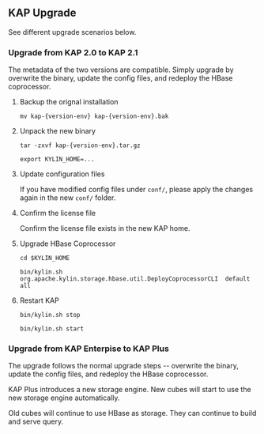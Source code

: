 ## KAP Upgrade

See different upgrade scenarios below.



### Upgrade from KAP 2.0 to KAP 2.1

The metadata of the two versions are compatible. Simply upgrade by overwrite the binary, update the config files, and redeploy the HBase coprocessor.

1. Backup the orignal installation

   `mv kap-{version-env} kap-{version-env}.bak`

2. Unpack the new binary

   `tar -zxvf kap-{version-env}.tar.gz`

   `export KYLIN_HOME=...`

3. Update configuration files

   If you have modified config files under `conf/`, please apply the changes again in the new `conf/` folder.

4. Confirm the license file

   Confirm the license file exists in the new KAP home.

5. Upgrade HBase Coprocessor

   `cd $KYLIN_HOME`

   `bin/kylin.sh  org.apache.kylin.storage.hbase.util.DeployCoprocessorCLI  default  all`

6. Restart KAP

   `bin/kylin.sh stop`

   `bin/kylin.sh start`



### Upgrade from KAP Enterpise to KAP Plus

The upgrade follows the normal upgrade steps -- overwrite the binary, update the config files, and redeploy the HBase coprocessor.

KAP Plus introduces a new storage engine. New cubes will start to use the new storage engine automatically.

Old cubes will continue to use HBase as storage. They can continue to build and serve query.



